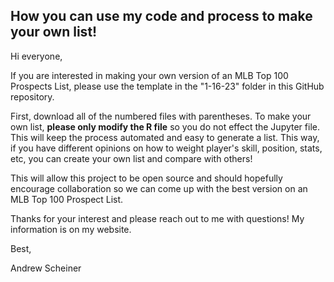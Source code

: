 ## How you can use my code and process to make your own list!

Hi everyone,

If you are interested in making your own version of an MLB Top 100 Prospects List, please use the template in the "1-16-23" folder in this GitHub repository.

First, download all of the numbered files with parentheses. To make your own list, **please only modify the R file** so you do not effect the Jupyter file. This will keep the process automated and easy to generate a list. This way, if you have different opinions on how to weight player's skill, position, stats, etc, you can create your own list and compare with others!

This will allow this project to be open source and should hopefully encourage collaboration so we can come up with the best version on an MLB Top 100 Prospect List.

Thanks for your interest and please reach out to me with questions! My information is on my website.

Best,

Andrew Scheiner
